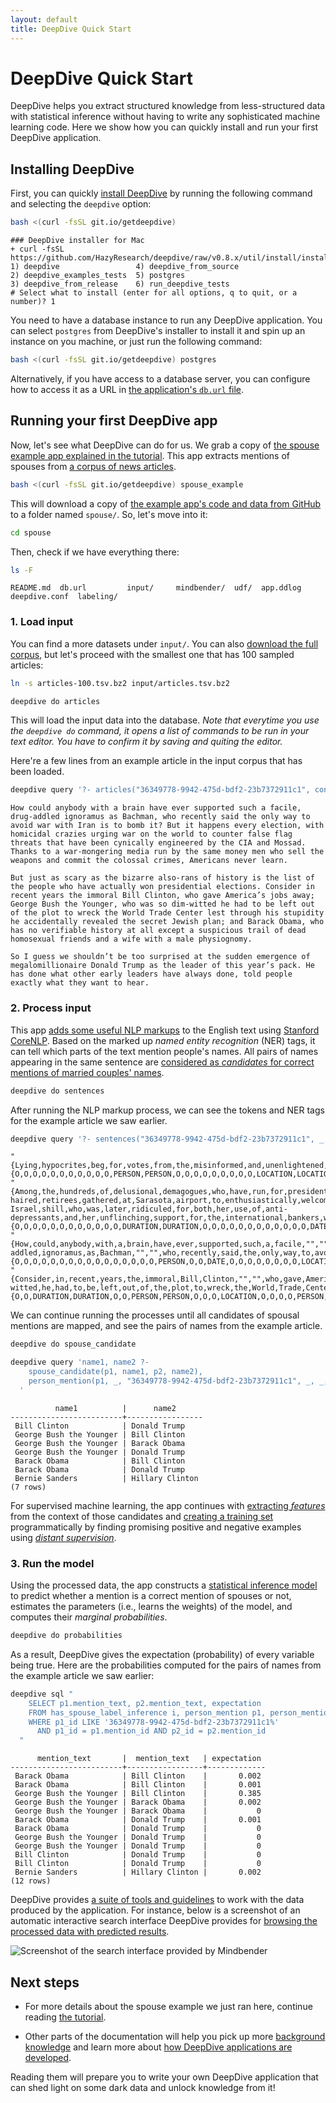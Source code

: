 ```yaml
---
layout: default
title: DeepDive Quick Start
---
```


# DeepDive Quick Start

DeepDive helps you extract structured knowledge from less-structured data with statistical inference without having to write any sophisticated machine learning code.
Here we show how you can quickly install and run your first DeepDive application.


## Installing DeepDive

First, you can quickly [install DeepDive](installation.md) by running the following command and selecting the `deepdive` option:

```bash
bash <(curl -fsSL git.io/getdeepdive)
```

```
### DeepDive installer for Mac
+ curl -fsSL https://github.com/HazyResearch/deepdive/raw/v0.8.x/util/install/install.Mac.sh
1) deepdive                 4) deepdive_from_source
2) deepdive_examples_tests  5) postgres
3) deepdive_from_release    6) run_deepdive_tests
# Select what to install (enter for all options, q to quit, or a number)? 1
```


You need to have a database instance to run any DeepDive application.
You can select `postgres` from DeepDive's installer to install it and spin up an instance on you machine, or just run the following command:

```bash
bash <(curl -fsSL git.io/getdeepdive) postgres
```

Alternatively, if you have access to a database server, you can configure how to access it as a URL in [the application's `db.url` file](deepdiveapp.md#db-url).



## Running your first DeepDive app

Now, let's see what DeepDive can do for us. We grab a copy of [the spouse example app explained in the tutorial](example-spouse.md).
This app extracts mentions of spouses from [a corpus of news articles][corpus].

[corpus]: http://research.signalmedia.co/newsir16/signal-dataset.html "The Signal Media One-Million News Articles Dataset"

```bash
bash <(curl -fsSL git.io/getdeepdive) spouse_example
```

This will download a copy of [the example app's code and data from GitHub](../examples/spouse/) to a folder named `spouse/`.
So, let's move into it:

```bash
cd spouse
```

Then, check if we have everything there:

```bash
ls -F
```
```
README.md  db.url         input/     mindbender/  udf/	app.ddlog  deepdive.conf  labeling/
```

### 1. Load input

You can find a more datasets under `input/`. You can also [download the full corpus][corpus], but let's proceed with the smallest one that has 100 sampled articles:

```bash
ln -s articles-100.tsv.bz2 input/articles.tsv.bz2
```
```bash
deepdive do articles
```

This will load the input data into the database.
*Note that everytime you use the `deepdive do` command, it opens a list of commands to be run in your text editor. You have to confirm it by saving and quiting the editor.*

Here're a few lines from an example article in the input corpus that has been loaded.

```bash
deepdive query '?- articles("36349778-9942-475d-bdf2-23b7372911c1", content).' format=csv | tail -n +15 | head -5
```
```
How could anybody with a brain have ever supported such a facile, drug-addled ignoramus as Bachman, who recently said the only way to avoid war with Iran is to bomb it? But it happens every election, with homicidal crazies urging war on the world to counter false flag threats that have been cynically engineered by the CIA and Mossad. Thanks to a war-mongering media run by the same money men who sell the weapons and commit the colossal crimes, Americans never learn.

But just as scary as the bizarre also-rans of history is the list of the people who have actually won presidential elections. Consider in recent years the immoral Bill Clinton, who gave America’s jobs away; George Bush the Younger, who was so dim-witted he had to be left out of the plot to wreck the World Trade Center lest through his stupidity he accidentally revealed the secret Jewish plan; and Barack Obama, who has no verifiable history at all except a suspicious trail of dead homosexual friends and a wife with a male physiognomy.

So I guess we shouldn’t be too surprised at the sudden emergence of megalomillionaire Donald Trump as the leader of this year’s pack. He has done what other early leaders have always done, told people exactly what they want to hear.

```

<!--
<todo>find a better doc_id to show here, that contains well known people in the same sentence</todo>
-->

### 2. Process input

This app [adds some useful NLP markups](example-spouse.md#1-2-adding-nlp-markups) to the English text using [Stanford CoreNLP](http://stanfordnlp.github.io/CoreNLP/).
Based on the marked up *named entity recognition* (NER) tags, it can tell which parts of the text mention people's names.
All pairs of names appearing in the same sentence are [considered as *candidates* for correct mentions of married couples' names](example-spouse.md#1-3-extracting-candidate-relation-mentions).

```bash
deepdive do sentences
```

After running the NLP markup process, we can see the tokens and NER tags for the example article we saw earlier.

```bash
deepdive query '?- sentences("36349778-9942-475d-bdf2-23b7372911c1", _, _, tokens, _, _, ner_tags, _, _, _).' format=csv | grep PERSON | head -5
```
```
"{Lying,hypocrites,beg,for,votes,from,the,misinformed,and,unenlightened,By,John,Kaminski,http://renegadetribune.com/author/kaminski/,http://therebel.is/kaminski,Anyone,who,runs,for,president,of,the,United,States,must,supervise,the,robbery,and,murder,of,innocent,countries,"","",promise,to,maintain,the,unjust,slave,system,of,the,international,bankers,"","",and,lie,about,everything,that,pertains,to,the,safety,of,the,American,people,"","",because,there,is,no,safety,for,anyone,in,these,desperate,times,as,long,as,Jewish,controlled,puppets,continue,to,wreak,havoc,on,the,entire,world,.}","{O,O,O,O,O,O,O,O,O,O,O,PERSON,PERSON,O,O,O,O,O,O,O,O,O,LOCATION,LOCATION,O,O,O,O,O,O,O,O,O,O,O,O,O,O,O,O,O,O,O,O,O,O,O,O,O,O,O,O,O,O,O,O,O,MISC,O,O,O,O,O,O,O,O,O,O,O,O,O,O,O,O,MISC,O,O,O,O,O,O,O,O,O,O,O}"
"{Among,the,hundreds,of,delusional,demagogues,who,have,run,for,president,over,the,years,"","",the,most,pathetic,scene,I,ever,witnessed,personally,was,in,the,2012,race,when,a,large,crowd,of,white-haired,retirees,gathered,at,Sarasota,airport,to,enthusiastically,welcome,Minnesota,Rep.,Michelle,Bachman,"","",a,pro-Israel,shill,who,was,later,ridiculed,for,both,her,use,of,anti-depressants,and,her,unflinching,support,for,the,international,bankers,who,have,deliberately,sabotaged,the,American,economy,for,more,than,a,hundred,years,.}","{O,O,O,O,O,O,O,O,O,O,O,O,DURATION,DURATION,O,O,O,O,O,O,O,O,O,O,O,O,DATE,O,O,O,O,O,O,O,O,O,O,LOCATION,O,O,O,O,LOCATION,O,PERSON,PERSON,O,O,MISC,O,O,O,O,O,O,O,O,O,O,O,O,O,O,O,O,O,O,O,O,O,O,O,O,MISC,O,O,O,O,O,DURATION,DURATION,O}"
"{How,could,anybody,with,a,brain,have,ever,supported,such,a,facile,"","",drug-addled,ignoramus,as,Bachman,"","",who,recently,said,the,only,way,to,avoid,war,with,Iran,is,to,bomb,it,?}","{O,O,O,O,O,O,O,O,O,O,O,O,O,O,O,O,PERSON,O,O,DATE,O,O,O,O,O,O,O,O,LOCATION,O,O,O,O,O}"
"{Consider,in,recent,years,the,immoral,Bill,Clinton,"","",who,gave,America,'s,jobs,away,;,George,Bush,the,Younger,"","",who,was,so,dim-witted,he,had,to,be,left,out,of,the,plot,to,wreck,the,World,Trade,Center,lest,through,his,stupidity,he,accidentally,revealed,the,secret,Jewish,plan,;,and,Barack,Obama,"","",who,has,no,verifiable,history,at,all,except,a,suspicious,trail,of,dead,homosexual,friends,and,a,wife,with,a,male,physiognomy,So,I,guess,we,should,n't,be,too,surprised,at,the,sudden,emergence,of,megalomillionaire,Donald,Trump,as,the,leader,of,this,year,'s,pack,.}","{O,O,DURATION,DURATION,O,O,PERSON,PERSON,O,O,O,LOCATION,O,O,O,O,PERSON,PERSON,PERSON,PERSON,O,O,O,O,O,O,O,O,O,O,O,O,O,O,O,O,O,ORGANIZATION,ORGANIZATION,ORGANIZATION,O,O,O,O,O,O,O,O,O,MISC,O,O,O,PERSON,PERSON,O,O,O,O,O,O,O,O,O,O,O,O,O,O,O,O,O,O,O,O,O,O,O,O,O,O,O,O,O,O,O,O,O,O,O,O,O,O,PERSON,PERSON,O,O,O,O,DATE,DATE,O,O,O}"
```


We can continue running the processes until all candidates of spousal mentions are mapped, and see the pairs of names from the example article.

```bash
deepdive do spouse_candidate
```
```bash
deepdive query 'name1, name2 ?-
    spouse_candidate(p1, name1, p2, name2),
    person_mention(p1, _, "36349778-9942-475d-bdf2-23b7372911c1", _, _, _).
  '
```
```
          name1          |      name2
-------------------------+-----------------
 Bill Clinton            | Donald Trump
 George Bush the Younger | Bill Clinton
 George Bush the Younger | Barack Obama
 George Bush the Younger | Donald Trump
 Barack Obama            | Bill Clinton
 Barack Obama            | Donald Trump
 Bernie Sanders          | Hillary Clinton
(7 rows)
```

For supervised machine learning, the app continues with [extracting *features*](example-spouse.md#1-4-extracting-features-for-each-candidate) from the context of those candidates and [creating a training set](example-spouse.md#3-learning-amp-inference-model-specification) programmatically by finding promising positive and negative examples using [*distant supervision*](distant_supervision.md).

### 3. Run the model

Using the processed data, the app constructs a [statistical inference model](inference.md) to predict whether a mention is a correct mention of spouses or not, estimates the parameters (i.e., learns the weights) of the model, and computes their *marginal probabilities*.

```bash
deepdive do probabilities
```

As a result, DeepDive gives the expectation (probability) of every variable being true.
Here are the probabilities computed for the pairs of names from the example article we saw earlier:

```bash
deepdive sql "
    SELECT p1.mention_text, p2.mention_text, expectation
    FROM has_spouse_label_inference i, person_mention p1, person_mention p2
    WHERE p1_id LIKE '36349778-9942-475d-bdf2-23b7372911c1%'
      AND p1_id = p1.mention_id AND p2_id = p2.mention_id
  "
```
<!-- TODO switch to DDlog once it gets access to inference results -->
```
      mention_text       |  mention_text   | expectation
-------------------------+-----------------+-------------
 Barack Obama            | Bill Clinton    |       0.002
 Barack Obama            | Bill Clinton    |       0.001
 George Bush the Younger | Bill Clinton    |       0.385
 George Bush the Younger | Barack Obama    |       0.002
 George Bush the Younger | Barack Obama    |           0
 Barack Obama            | Donald Trump    |       0.001
 Barack Obama            | Donald Trump    |           0
 George Bush the Younger | Donald Trump    |           0
 George Bush the Younger | Donald Trump    |           0
 Bill Clinton            | Donald Trump    |           0
 Bill Clinton            | Donald Trump    |           0
 Bernie Sanders          | Hillary Clinton |       0.002
(12 rows)
```

DeepDive provides [a suite of tools and guidelines](development-cycle.md#3-evaluate-amp-debug) to work with the data produced by the application.
For instance, below is a screenshot of an automatic interactive search interface DeepDive provides for [browsing the processed data with predicted results](browsing.md).

![Screenshot of the search interface provided by Mindbender](images/browsing_results.png)



## Next steps

* For more details about the spouse example we just ran here, continue reading [the tutorial](example-spouse.md).

* Other parts of the documentation will help you pick up more [background knowledge](index.md#background-reading) and learn more about [how DeepDive applications are developed](development-cycle.md).

Reading them will prepare you to write your own DeepDive application that can shed light on some dark data and unlock knowledge from it!
